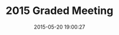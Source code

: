 ---
id: 72157653652450048
title: 2015 Graded Meeting #3
cover: https://farm1.staticflickr.com/542/18485585782_c5245995c3_m.jpg
date: 2015-05-20 19:00:27
photos:
  - thumbnail: https://farm1.staticflickr.com/542/18485585782_c5245995c3_m.jpg
    original: https://farm1.staticflickr.com/542/18485585782_c29739cbf4_o.jpg
  - thumbnail: https://farm1.staticflickr.com/308/17869254873_c0c002bdea_m.jpg
    original: https://farm1.staticflickr.com/308/17869254873_4518a87cc2_o.jpg
  - thumbnail: https://farm1.staticflickr.com/500/18489934075_c28a33f2be_m.jpg
    original: https://farm1.staticflickr.com/500/18489934075_d19fe57f04_o.jpg
  - thumbnail: https://farm1.staticflickr.com/375/18302116218_0b69aa48c4_m.jpg
    original: https://farm1.staticflickr.com/375/18302116218_12757d4681_o.jpg
  - thumbnail: https://farm1.staticflickr.com/395/17869254733_fb788fb50b_m.jpg
    original: https://farm1.staticflickr.com/395/17869254733_bb6e24b281_o.jpg
  - thumbnail: https://farm1.staticflickr.com/257/17869254693_0438f46039_m.jpg
    original: https://farm1.staticflickr.com/257/17869254693_a26b9acbcb_o.jpg
  - thumbnail: https://farm1.staticflickr.com/371/18489933855_65bf05cdef_m.jpg
    original: https://farm1.staticflickr.com/371/18489933855_ede63b34fc_o.jpg
  - thumbnail: https://farm1.staticflickr.com/456/18485585622_a045b6440e_m.jpg
    original: https://farm1.staticflickr.com/456/18485585622_a8b7e2d92a_o.jpg
  - thumbnail: https://farm1.staticflickr.com/284/17867253384_a40aee9da4_m.jpg
    original: https://farm1.staticflickr.com/284/17867253384_bba610c5f5_o.jpg
  - thumbnail: https://farm1.staticflickr.com/255/18491754341_a2db5bf897_m.jpg
    original: https://farm1.staticflickr.com/255/18491754341_0a1ea25c1a_o.jpg
  - thumbnail: https://farm1.staticflickr.com/282/17869254413_17590e2a37_m.jpg
    original: https://farm1.staticflickr.com/282/17869254413_91fc4d4d9f_o.jpg
  - thumbnail: https://farm1.staticflickr.com/302/18491754331_cf361a85d0_m.jpg
    original: https://farm1.staticflickr.com/302/18491754331_f5bca86b34_o.jpg
  - thumbnail: https://farm1.staticflickr.com/309/18302115938_8217d6eea0_m.jpg
    original: https://farm1.staticflickr.com/309/18302115938_377d56e811_o.jpg
  - thumbnail: https://farm1.staticflickr.com/289/18303741849_8415e9d737_m.jpg
    original: https://farm1.staticflickr.com/289/18303741849_287c6bb95d_o.jpg
  - thumbnail: https://farm1.staticflickr.com/437/18303741779_4cd943e5fd_m.jpg
    original: https://farm1.staticflickr.com/437/18303741779_4c0ff06dfe_o.jpg
  - thumbnail: https://farm1.staticflickr.com/284/18302115858_6f19c12725_m.jpg
    original: https://farm1.staticflickr.com/284/18302115858_76454c42e7_o.jpg
  - thumbnail: https://farm1.staticflickr.com/557/18489933545_7a511464bc_m.jpg
    original: https://farm1.staticflickr.com/557/18489933545_bf6c49e38f_o.jpg
  - thumbnail: https://farm1.staticflickr.com/542/18463504136_412063a3fd_m.jpg
    original: https://farm1.staticflickr.com/542/18463504136_694bb0263d_o.jpg
  - thumbnail: https://farm1.staticflickr.com/494/18489933445_6f71e6fdc8_m.jpg
    original: https://farm1.staticflickr.com/494/18489933445_76447c8561_o.jpg
  - thumbnail: https://farm1.staticflickr.com/362/17867253014_35d10ae8df_m.jpg
    original: https://farm1.staticflickr.com/362/17867253014_372b6cc1f1_o.jpg
  - thumbnail: https://farm1.staticflickr.com/334/18463504006_aee95b5e70_m.jpg
    original: https://farm1.staticflickr.com/334/18463504006_ba24eb802d_o.jpg
  - thumbnail: https://farm1.staticflickr.com/372/18485585182_d0c74ac4da_m.jpg
    original: https://farm1.staticflickr.com/372/18485585182_9e982421a1_o.jpg
  - thumbnail: https://farm1.staticflickr.com/408/18489933255_ee1bfa09e8_m.jpg
    original: https://farm1.staticflickr.com/408/18489933255_025a01384c_o.jpg
  - thumbnail: https://farm1.staticflickr.com/516/18302218130_13615238ca_m.jpg
    original: https://farm1.staticflickr.com/516/18302218130_6d0f8f8ac1_o.jpg
  - thumbnail: https://farm1.staticflickr.com/481/18302218110_a179c1244a_m.jpg
    original: https://farm1.staticflickr.com/481/18302218110_82f6d19d70_o.jpg
  - thumbnail: https://farm1.staticflickr.com/437/18491753631_e14d60ccb5_m.jpg
    original: https://farm1.staticflickr.com/437/18491753631_cec0bec264_o.jpg
  - thumbnail: https://farm1.staticflickr.com/302/18485584982_881d6745e6_m.jpg
    original: https://farm1.staticflickr.com/302/18485584982_7e6508bb16_o.jpg
  - thumbnail: https://farm1.staticflickr.com/532/18302115328_cdea350075_m.jpg
    original: https://farm1.staticflickr.com/532/18302115328_a9d4fd05b2_o.jpg
---
